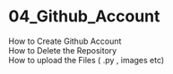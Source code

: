 # 04_Github_Account
How to Create Github Account <br>
How to Delete the Repository <br>
How to upload the Files ( .py , images etc) <br>
